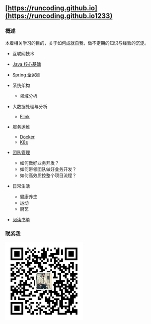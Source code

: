 ##  [https://runcoding.github.io](https://runcoding.github.io1233)
### 概述
本着相关学习的目的，关于如何成就自我，做不定期的知识与经验的沉淀。

- 互联网技术
 - [Java 核心基础](https://runcoding.github.io/?sidebar=develop/back_end/java#/)
 - [Spring 全家桶](https://runcoding.github.io/?sidebar=develop/back_end/java#/develop/back_end/java/wiki/information/spring/spring_info)
 - 系统架构
   - 领域分析
 - 大数据处理与分析
   - [Flink](https://runcoding.github.io/?sidebar=develop/back_end/massive_data#/develop/back_end/massive_data/wiki/flink/flink)
 - 服务运维
   - [Docker](https://runcoding.github.io/?sidebar=develop/cloud/docker#/develop/cloud/docker/experience)
   - [K8s](https://runcoding.github.io/?sidebar=develop/cloud/kubernetes#/develop/cloud/kubernetes/k8s-for-docker-desktop/README)

- [团队管理](https://runcoding.github.io/?sidebar=team#/team/wiki/home)
  - 如何做好业务开发？
  - 如何带领团队做好业务开发？
  - 如何高效质控整个项目流程？
- 日常生活
  - 健康养生
  - 运动
  - 厨艺
- [阅读书单](https://runcoding.github.io/#/wiki/information/books)


### 联系我
<img width="250" height="250" src="https://raw.githubusercontent.com/runcoding/static/master/wiki/pic/171542031211_.pic.jpg"/>



